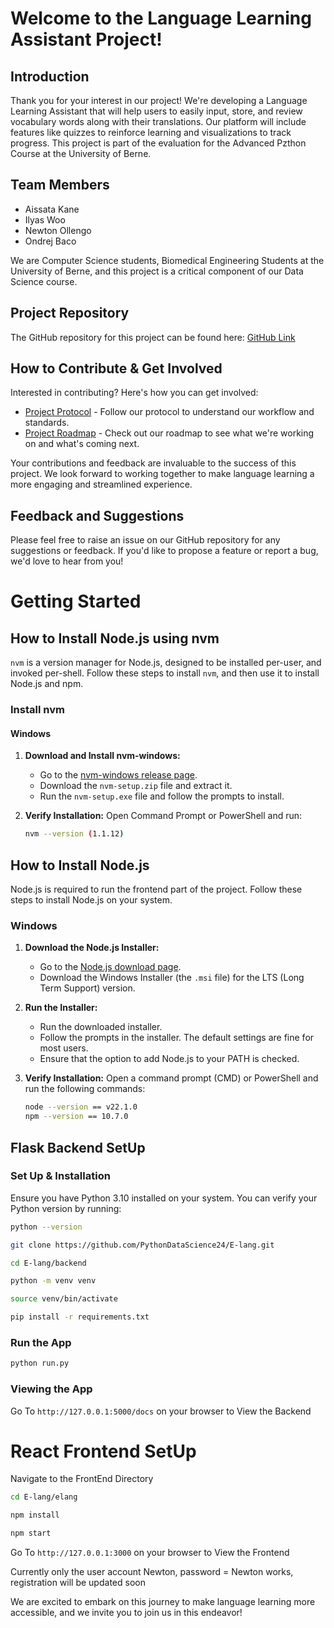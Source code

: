 # Welcome to the Language Learning Assistant Project!

## Introduction
Thank you for your interest in our project! We're developing a Language Learning Assistant that will help users to easily input, store, and review vocabulary words along with their translations. Our platform will include features like quizzes to reinforce learning and visualizations to track progress. This project is part of the evaluation for the Advanced Pzthon Course at the University of Berne.

## Team Members
- Aissata Kane  
- Ilyas Woo
- Newton Ollengo
- Ondrej Baco

We are Computer Science students, Biomedical Engineering Students at the University of Berne, and this project is a critical component of our Data Science course.

## Project Repository
The GitHub repository for this project can be found here: [GitHub Link ](https://github.com/Newton001/Language-Learning-Assistant.git)

## How to Contribute & Get Involved
Interested in contributing? Here's how you can get involved:
- [Project Protocol](https://github.com/Newton001/Language-Learning-Assistant.git) - Follow our protocol to understand our workflow and standards.
- [Project Roadmap](https://github.com/PythonDataScience24/Language-Learning-Assistant/blob/main/Roadmap.md) - Check out our roadmap to see what we're working on and what's coming next.

Your contributions and feedback are invaluable to the success of this project. We look forward to working together to make language learning a more engaging and streamlined experience.

## Feedback and Suggestions
Please feel free to raise an issue on our GitHub repository for any suggestions or feedback. If you'd like to propose a feature or report a bug, we'd love to hear from you!

# Getting Started

## How to Install Node.js using nvm

`nvm` is a version manager for Node.js, designed to be installed per-user, and invoked per-shell. Follow these steps to install `nvm`, and then use it to install Node.js and npm.

### Install nvm

#### Windows

1. **Download and Install nvm-windows:**
   - Go to the [nvm-windows release page](https://github.com/coreybutler/nvm-windows/releases).
   - Download the `nvm-setup.zip` file and extract it.
   - Run the `nvm-setup.exe` file and follow the prompts to install.

2. **Verify Installation:**
   Open Command Prompt or PowerShell and run:
   ```bash
   nvm --version (1.1.12)

## How to Install Node.js

Node.js is required to run the frontend part of the project. Follow these steps to install Node.js on your system.

### Windows

1. **Download the Node.js Installer:**
   - Go to the [Node.js download page](https://nodejs.org/).
   - Download the Windows Installer (the `.msi` file) for the LTS (Long Term Support) version.

2. **Run the Installer:**
   - Run the downloaded installer.
   - Follow the prompts in the installer. The default settings are fine for most users.
   - Ensure that the option to add Node.js to your PATH is checked.

3. **Verify Installation:**
   Open a command prompt (CMD) or PowerShell and run the following commands:
   ```bash
   node --version == v22.1.0
   npm --version == 10.7.0

## Flask Backend SetUp

### Set Up & Installation

Ensure you have Python 3.10 installed on your system. You can verify your Python version by running:

```bash
python --version

git clone https://github.com/PythonDataScience24/E-lang.git

cd E-lang/backend

python -m venv venv

source venv/bin/activate

pip install -r requirements.txt
```
### Run the App
```bash
python run.py

```
### Viewing the App
Go To ```http://127.0.0.1:5000/docs``` on your browser to View the Backend


# React Frontend SetUp

Navigate to the FrontEnd Directory

``` bash
cd E-lang/elang

npm install

npm start

```
Go To ```http://127.0.0.1:3000``` on your browser to View the Frontend

Currently only the user account Newton, password = Newton works, registration will be updated soon

We are excited to embark on this journey to make language learning more accessible, and we invite you to join us in this endeavor!
